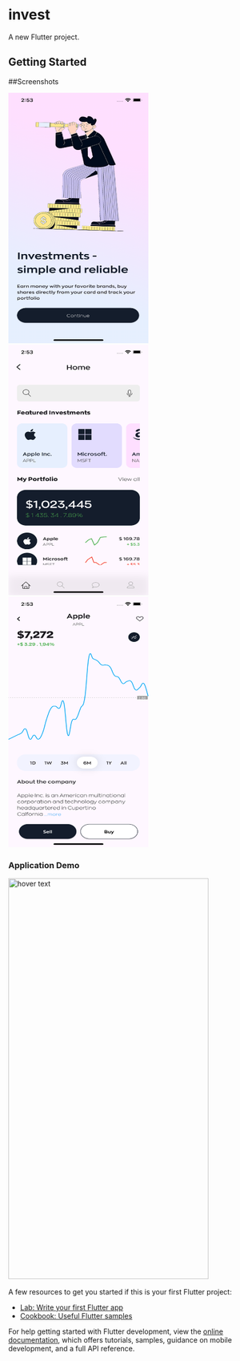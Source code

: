 # invest

A new Flutter project.

## Getting Started

##Screenshots
<div style=display="inline-block";>
       <img src="https://github.com/nav0713/images/blob/master/crypto1.png" width="280" height="500" title="hover text">
       <img src="https://github.com/nav0713/images/blob/master/crypto2.png" width="280" height="500" title="hover text">
         <img src="https://github.com/nav0713/images/blob/master/crypto3.png" width="280" height="500" title="hover text">
       <h3>         Application Demo</h3>
 <img src="[https://media.giphy.com/media/eycgUxkBwRbBRAjmO6/giphy.gif](https://media1.giphy.com/media/v1.Y2lkPTc5MGI3NjExM253bDN3bHN0bHI5eXF2OXA0YzRrZjA2bXd1cDFzcWU1MmdsNjE1aiZlcD12MV9pbnRlcm5hbF9naWZfYnlfaWQmY3Q9Zw/T8nKvdE8C2Vzm0rbcj/giphy.gif)" width="400" height="800" title="hover text">

A few resources to get you started if this is your first Flutter project:

- [Lab: Write your first Flutter app](https://docs.flutter.dev/get-started/codelab)
- [Cookbook: Useful Flutter samples](https://docs.flutter.dev/cookbook)

For help getting started with Flutter development, view the
[online documentation](https://docs.flutter.dev/), which offers tutorials,
samples, guidance on mobile development, and a full API reference.
